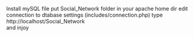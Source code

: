 Install mySQL file
put Social_Network folder in your apache home dir
edit connection to dtabase settings (includes/connection.php)
type http://localhost/Social_Network  
and injoy
